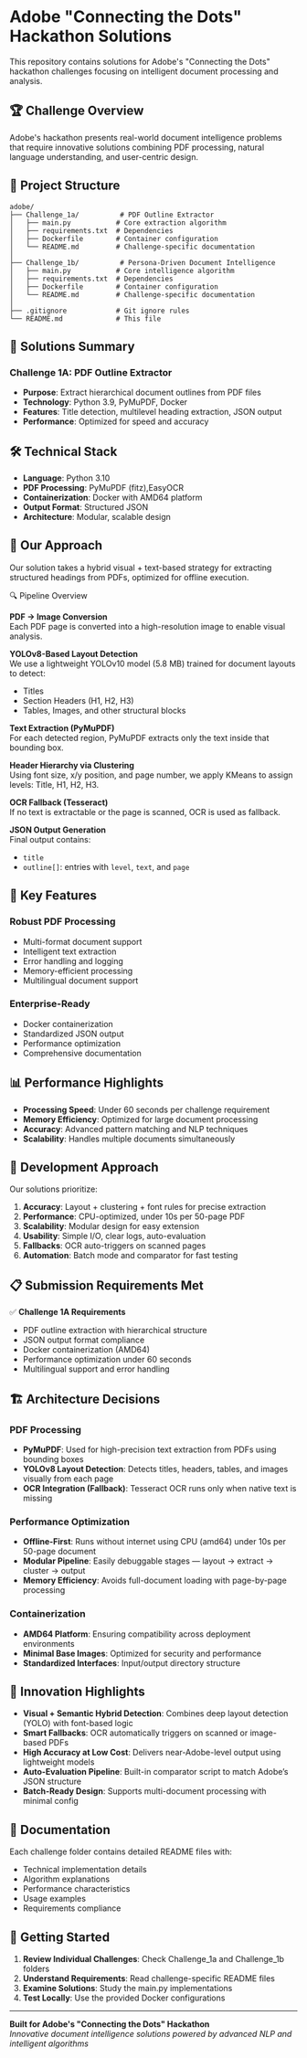 # Adobe "Connecting the Dots" Hackathon Solutions

This repository contains solutions for Adobe's "Connecting the Dots" hackathon challenges focusing on intelligent document processing and analysis.

## 🏆 Challenge Overview

Adobe's hackathon presents real-world document intelligence problems that require innovative solutions combining PDF processing, natural language understanding, and user-centric design.

## 📁 Project Structure

```
adobe/
├── Challenge_1a/          # PDF Outline Extractor
│   ├── main.py           # Core extraction algorithm
│   ├── requirements.txt  # Dependencies
│   ├── Dockerfile        # Container configuration
│   └── README.md         # Challenge-specific documentation
│
├── Challenge_1b/          # Persona-Driven Document Intelligence
│   ├── main.py           # Core intelligence algorithm
│   ├── requirements.txt  # Dependencies
│   ├── Dockerfile        # Container configuration
│   └── README.md         # Challenge-specific documentation
│
├── .gitignore            # Git ignore rules
└── README.md             # This file
```

## 🚀 Solutions Summary

### Challenge 1A: PDF Outline Extractor
- **Purpose**: Extract hierarchical document outlines from PDF files
- **Technology**: Python 3.9, PyMuPDF, Docker
- **Features**: Title detection, multilevel heading extraction, JSON output
- **Performance**: Optimized for speed and accuracy

## 🛠️ Technical Stack

- **Language**: Python 3.10
- **PDF Processing**: PyMuPDF (fitz),EasyOCR
- **Containerization**: Docker with AMD64 platform
- **Output Format**: Structured JSON
- **Architecture**: Modular, scalable design

## 🧠 Our Approach
Our solution takes a hybrid visual + text-based strategy for extracting structured headings from PDFs, optimized for offline execution.

🔍 Pipeline Overview

**PDF → Image Conversion**  
Each PDF page is converted into a high-resolution image to enable visual analysis.

**YOLOv8-Based Layout Detection**  
We use a lightweight YOLOv10 model (5.8 MB) trained for document layouts to detect:
- Titles
- Section Headers (H1, H2, H3)
- Tables, Images, and other structural blocks

**Text Extraction (PyMuPDF)**  
For each detected region, PyMuPDF extracts only the text inside that bounding box.

**Header Hierarchy via Clustering**  
Using font size, x/y position, and page number, we apply KMeans to assign levels: Title, H1, H2, H3.

**OCR Fallback (Tesseract)**  
If no text is extractable or the page is scanned, OCR is used as fallback.

**JSON Output Generation**  
Final output contains:
- `title`
- `outline[]`: entries with `level`, `text`, and `page`

## 🎯 Key Features

### Robust PDF Processing
- Multi-format document support
- Intelligent text extraction
- Error handling and logging
- Memory-efficient processing
- Multilingual document support
  
### Enterprise-Ready
- Docker containerization
- Standardized JSON output
- Performance optimization
- Comprehensive documentation

## 📊 Performance Highlights

- **Processing Speed**: Under 60 seconds per challenge requirement
- **Memory Efficiency**: Optimized for large document processing
- **Accuracy**: Advanced pattern matching and NLP techniques
- **Scalability**: Handles multiple documents simultaneously

## 🔧 Development Approach

Our solutions prioritize:

1. **Accuracy**: Layout + clustering + font rules for precise extraction
2. **Performance**: CPU-optimized, under 10s per 50-page PDF
3. **Scalability**: Modular design for easy extension
4. **Usability**: Simple I/O, clear logs, auto-evaluation
5. **Fallbacks**: OCR auto-triggers on scanned pages
6. **Automation**: Batch mode and comparator for fast testing

## 📋 Submission Requirements Met

✅ **Challenge 1A Requirements**
- PDF outline extraction with hierarchical structure
- JSON output format compliance
- Docker containerization (AMD64)
- Performance optimization under 60 seconds
- Multilingual support and error handling

## 🏗️ Architecture Decisions

### PDF Processing
- **PyMuPDF**: Used for high-precision text extraction from PDFs using bounding boxes
- **YOLOv8 Layout Detection**: Detects titles, headers, tables, and images visually from each page
- **OCR Integration (Fallback)**: Tesseract OCR runs only when native text is missing

### Performance Optimization

- **Offline-First**: Runs without internet using CPU (amd64) under 10s per 50-page document
- **Modular Pipeline**: Easily debuggable stages — layout → extract → cluster → output
- **Memory Efficiency**: Avoids full-document loading with page-by-page processing

### Containerization
- **AMD64 Platform**: Ensuring compatibility across deployment environments
- **Minimal Base Images**: Optimized for security and performance
- **Standardized Interfaces**: Input/output directory structure

## 🎉 Innovation Highlights

- **Visual + Semantic Hybrid Detection**: Combines deep layout detection (YOLO) with      font-based logic
- **Smart Fallbacks**: OCR automatically triggers on scanned or image-based PDFs
- **High Accuracy at Low Cost**: Delivers near-Adobe-level output using lightweight models
- **Auto-Evaluation Pipeline**: Built-in comparator script to match Adobe’s JSON structure
- **Batch-Ready Design**: Supports multi-document processing with minimal config

## 📝 Documentation

Each challenge folder contains detailed README files with:
- Technical implementation details
- Algorithm explanations
- Performance characteristics
- Usage examples
- Requirements compliance

## 🔗 Getting Started

1. **Review Individual Challenges**: Check Challenge_1a and Challenge_1b folders
2. **Understand Requirements**: Read challenge-specific README files
3. **Examine Solutions**: Study the main.py implementations
4. **Test Locally**: Use the provided Docker configurations

---

**Built for Adobe's "Connecting the Dots" Hackathon**  
*Innovative document intelligence solutions powered by advanced NLP and intelligent algorithms*
